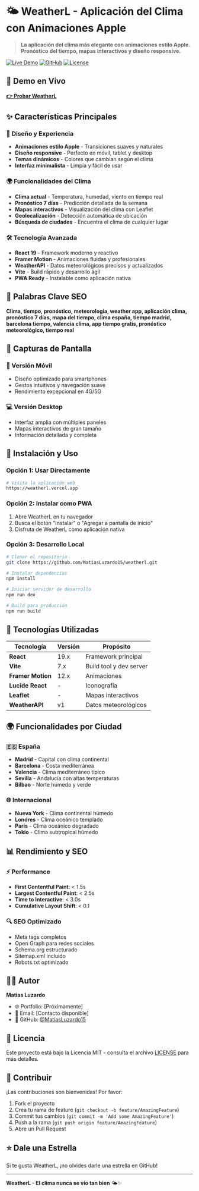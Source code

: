 # 🌤️ WeatherL - Aplicación del Clima con Animaciones Apple

> **La aplicación del clima más elegante con animaciones estilo Apple. Pronóstico del tiempo, mapas interactivos y diseño responsive.**

[![Live Demo](https://img.shields.io/badge/Live-Demo-blue?style=for-the-badge)](https://weatherl.vercel.app)
[![GitHub](https://img.shields.io/badge/GitHub-Repository-black?style=for-the-badge)](https://github.com/MatiasLuzardo15/weatherl)
[![License](https://img.shields.io/badge/License-MIT-green?style=for-the-badge)](LICENSE)

## 🚀 Demo en Vivo

**[👉 Probar WeatherL](https://weatherl.vercel.app)**

## ✨ Características Principales

### 🎨 **Diseño y Experiencia**
- **Animaciones estilo Apple** - Transiciones suaves y naturales
- **Diseño responsive** - Perfecto en móvil, tablet y desktop
- **Temas dinámicos** - Colores que cambian según el clima
- **Interfaz minimalista** - Limpia y fácil de usar

### 🌍 **Funcionalidades del Clima**
- **Clima actual** - Temperatura, humedad, viento en tiempo real
- **Pronóstico 7 días** - Predicción detallada de la semana
- **Mapas interactivos** - Visualización del clima con Leaflet
- **Geolocalización** - Detección automática de ubicación
- **Búsqueda de ciudades** - Encuentra el clima de cualquier lugar

### 🛠️ **Tecnología Avanzada**
- **React 19** - Framework moderno y reactivo
- **Framer Motion** - Animaciones fluidas y profesionales
- **WeatherAPI** - Datos meteorológicos precisos y actualizados
- **Vite** - Build rápido y desarrollo ágil
- **PWA Ready** - Instalable como aplicación nativa

## 🎯 Palabras Clave SEO

**Clima, tiempo, pronóstico, meteorología, weather app, aplicación clima, pronóstico 7 días, mapa del tiempo, clima españa, tiempo madrid, barcelona tiempo, valencia clima, app tiempo gratis, pronóstico meteorológico, tiempo real**

## 🌟 Capturas de Pantalla

### 📱 Versión Móvil
- Diseño optimizado para smartphones
- Gestos intuitivos y navegación suave
- Rendimiento excepcional en 4G/5G

### 💻 Versión Desktop
- Interfaz amplia con múltiples paneles
- Mapas interactivos de gran tamaño
- Información detallada y completa

## 🚀 Instalación y Uso

### Opción 1: Usar Directamente
```bash
# Visita la aplicación web
https://weatherl.vercel.app
```

### Opción 2: Instalar como PWA
1. Abre WeatherL en tu navegador
2. Busca el botón "Instalar" o "Agregar a pantalla de inicio"
3. Disfruta de WeatherL como aplicación nativa

### Opción 3: Desarrollo Local
```bash
# Clonar el repositorio
git clone https://github.com/MatiasLuzardo15/weatherl.git

# Instalar dependencias
npm install

# Iniciar servidor de desarrollo
npm run dev

# Build para producción
npm run build
```

## 🔧 Tecnologías Utilizadas

| Tecnología | Versión | Propósito |
|------------|---------|-----------|
| **React** | 19.x | Framework principal |
| **Vite** | 7.x | Build tool y dev server |
| **Framer Motion** | 12.x | Animaciones |
| **Lucide React** | - | Iconografía |
| **Leaflet** | - | Mapas interactivos |
| **WeatherAPI** | v1 | Datos meteorológicos |

## 🌍 Funcionalidades por Ciudad

### 🇪🇸 España
- **Madrid** - Capital con clima continental
- **Barcelona** - Costa mediterránea
- **Valencia** - Clima mediterráneo típico
- **Sevilla** - Andalucía con altas temperaturas
- **Bilbao** - Norte húmedo y verde

### 🌐 Internacional
- **Nueva York** - Clima continental húmedo
- **Londres** - Clima oceánico templado
- **París** - Clima oceánico degradado
- **Tokio** - Clima subtropical húmedo

## 📊 Rendimiento y SEO

### ⚡ Performance
- **First Contentful Paint**: < 1.5s
- **Largest Contentful Paint**: < 2.5s
- **Time to Interactive**: < 3.0s
- **Cumulative Layout Shift**: < 0.1

### 🔍 SEO Optimizado
- Meta tags completos
- Open Graph para redes sociales
- Schema.org estructurado
- Sitemap.xml incluido
- Robots.txt optimizado

## 👨‍💻 Autor

**Matias Luzardo**
- 🌐 Portfolio: [Próximamente]
- 📧 Email: [Contacto disponible]
- 🐙 GitHub: [@MatiasLuzardo15](https://github.com/MatiasLuzardo15)

## 📄 Licencia

Este proyecto está bajo la Licencia MIT - consulta el archivo [LICENSE](LICENSE) para más detalles.

## 🤝 Contribuir

¡Las contribuciones son bienvenidas! Por favor:

1. Fork el proyecto
2. Crea tu rama de feature (`git checkout -b feature/AmazingFeature`)
3. Commit tus cambios (`git commit -m 'Add some AmazingFeature'`)
4. Push a la rama (`git push origin feature/AmazingFeature`)
5. Abre un Pull Request

## ⭐ Dale una Estrella

Si te gusta WeatherL, ¡no olvides darle una estrella en GitHub!

---

**WeatherL - El clima nunca se vio tan bien** 🌤️✨
